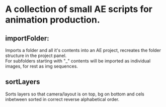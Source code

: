 # A collection of small AE scripts for animation production.

## importFolder:
Imports a folder and all it's contents into an AE project, recreates the folder structure in the project panel.  
For subfolders starting with "_" contents will be imported as individual images, for rest as img sequences.

## sortLayers
Sorts layers so that camera/layout is on top, bg on bottom and cels inbetween sorted in correct reverse alphabetical order.
